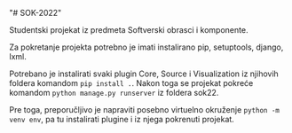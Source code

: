 "# SOK-2022"   
  
Studentski projekat iz predmeta Softverski obrasci i komponente.  
   
Za pokretanje projekta potrebno je imati instalirano pip, setuptools, django, lxml.   
  
Potrebano je instalirati svaki plugin Core, Source i Visualization iz njihovih foldera komandom `pip install .`.
Nakon toga se projekat pokreće komandom `python manage.py runserver` iz foldera sok22.

Pre toga, preporučljivo je napraviti posebno virtuelno okruženje `python -m venv env`, pa tu instalirati plugine i iz njega pokrenuti projekat. 